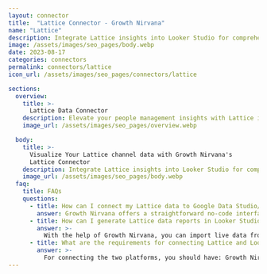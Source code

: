 ```yaml
---
layout: connector
title:  "Lattice Connector - Growth Nirvana"
name: "Lattice"
description: Integrate Lattice insights into Looker Studio for comprehensive people management analytics that guide your HR strategies.
image: /assets/images/seo_pages/body.webp
date: 2023-08-17
categories: connectors
permalink: connectors/lattice
icon_url: /assets/images/seo_pages/connectors/lattice

sections:
  overview:
    title: >-
      Lattice Data Connector
    description: Elevate your people management insights with Lattice integration. Seamlessly merge employee data from Lattice with Looker Studio's analytical capabilities, unlocking insights that drive talent strategies, performance assessments, and operational excellence.
    image_url: /assets/images/seo_pages/overview.webp

  body:
    title: >-
      Visualize Your Lattice channel data with Growth Nirvana's
      Lattice Connector
    description: Integrate Lattice insights into Looker Studio for comprehensive people management analytics that guide your HR strategies.
    image_url: /assets/images/seo_pages/body.webp
  faq:
    title: FAQs
    questions:
      - title: How can I connect my Lattice data to Google Data Studio/Looker Studio?
        answer: Growth Nirvana offers a straightforward no-code interface to connect to Lattice data sources.
      - title: How can I generate Lattice data reports in Looker Studio?
        answer: >-
          With the help of Growth Nirvana, you can import live data from Lattice into Looker Studio. These data can be viewed in charts, tables, and dashboards to generate branded reports that can be shared instantly.
      - title: What are the requirements for connecting Lattice and Looker Studio?
        answer: >-
          For connecting the two platforms, you should have: Growth Nirvana Account and Lattice Ads Account
---
```

